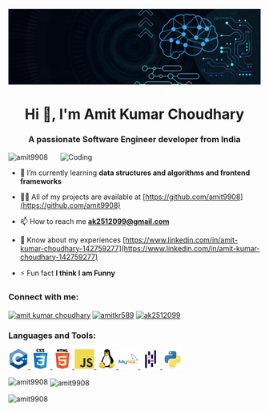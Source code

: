 ![logo](https://github.com/amit9908/amit9908/blob/main/Blue%20Geometric%20Technology%20LinkedIn%20Banner.png)
<h1 align="center">Hi 👋, I'm Amit Kumar Choudhary</h1>
<h3 align="center">A passionate Software Engineer developer from India</h3>
<img align="right" alt="Coding" width="400" src="https://media.tenor.com/rePDfDWO3XoAAAAd/hacking.gif">

<p align="left"> <img src="https://komarev.com/ghpvc/?username=amit9908&label=Profile%20views&color=0e75b6&style=flat" alt="amit9908" /> </p>

- 🌱 I’m currently learning **data structures and algorithms and frontend frameworks**

- 👨‍💻 All of my projects are available at [https://github.com/amit9908](https://github.com/amit9908)

- 📫 How to reach me **ak2512099@gmail.com**

- 📄 Know about my experiences [https://www.linkedin.com/in/amit-kumar-choudhary-142759277](https://www.linkedin.com/in/amit-kumar-choudhary-142759277)

- ⚡ Fun fact **I think I am Funny**

<h3 align="left">Connect with me:</h3>
<p align="left">
<a href="https://linkedin.com/in/amit kumar choudhary" target="blank"><img align="center" src="https://raw.githubusercontent.com/rahuldkjain/github-profile-readme-generator/master/src/images/icons/Social/linked-in-alt.svg" alt="amit kumar choudhary" height="30" width="40" /></a>
<a href="https://www.leetcode.com/amitkr589" target="blank"><img align="center" src="https://raw.githubusercontent.com/rahuldkjain/github-profile-readme-generator/master/src/images/icons/Social/leet-code.svg" alt="amitkr589" height="30" width="40" /></a>
<a href="https://auth.geeksforgeeks.org/user/ak2512099" target="blank"><img align="center" src="https://raw.githubusercontent.com/rahuldkjain/github-profile-readme-generator/master/src/images/icons/Social/geeks-for-geeks.svg" alt="ak2512099" height="30" width="40" /></a>
</p>

<h3 align="left">Languages and Tools:</h3>
<p align="left"> <a href="https://www.w3schools.com/cpp/" target="_blank" rel="noreferrer"> <img src="https://raw.githubusercontent.com/devicons/devicon/master/icons/cplusplus/cplusplus-original.svg" alt="cplusplus" width="40" height="40"/> </a> <a href="https://www.w3schools.com/css/" target="_blank" rel="noreferrer"> <img src="https://raw.githubusercontent.com/devicons/devicon/master/icons/css3/css3-original-wordmark.svg" alt="css3" width="40" height="40"/> </a> <a href="https://www.w3.org/html/" target="_blank" rel="noreferrer"> <img src="https://raw.githubusercontent.com/devicons/devicon/master/icons/html5/html5-original-wordmark.svg" alt="html5" width="40" height="40"/> </a> <a href="https://developer.mozilla.org/en-US/docs/Web/JavaScript" target="_blank" rel="noreferrer"> <img src="https://raw.githubusercontent.com/devicons/devicon/master/icons/javascript/javascript-original.svg" alt="javascript" width="40" height="40"/> </a> <a href="https://www.linux.org/" target="_blank" rel="noreferrer"> <img src="https://raw.githubusercontent.com/devicons/devicon/master/icons/linux/linux-original.svg" alt="linux" width="40" height="40"/> </a> <a href="https://www.mysql.com/" target="_blank" rel="noreferrer"> <img src="https://raw.githubusercontent.com/devicons/devicon/master/icons/mysql/mysql-original-wordmark.svg" alt="mysql" width="40" height="40"/> </a> <a href="https://pandas.pydata.org/" target="_blank" rel="noreferrer"> <img src="https://raw.githubusercontent.com/devicons/devicon/2ae2a900d2f041da66e950e4d48052658d850630/icons/pandas/pandas-original.svg" alt="pandas" width="40" height="40"/> </a> <a href="https://www.python.org" target="_blank" rel="noreferrer"> <img src="https://raw.githubusercontent.com/devicons/devicon/master/icons/python/python-original.svg" alt="python" width="40" height="40"/> </a> </p>

<p><img align="left" src="https://github-readme-stats.vercel.app/api/top-langs?username=amit9908&show_icons=true&locale=en&layout=compact" alt="amit9908" /></p>

<p>&nbsp;<img align="center" src="https://github-readme-stats.vercel.app/api?username=amit9908&show_icons=true&locale=en" alt="amit9908" /></p>

<p><img align="center" src="https://github-readme-streak-stats.herokuapp.com/?user=amit9908&" alt="amit9908" /></p>
